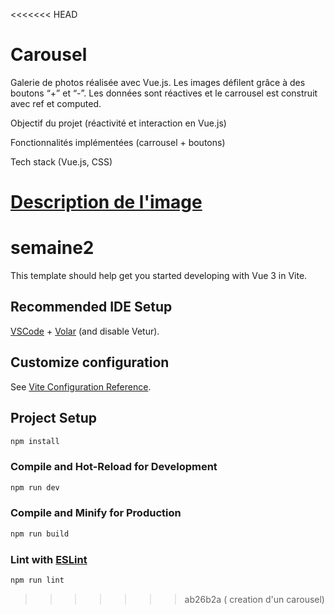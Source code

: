 <<<<<<< HEAD
# Carousel
Galerie de photos réalisée avec Vue.js. Les images défilent grâce à des boutons “+” et “-”. Les données sont réactives et le carrousel est construit avec ref et computed.

Objectif du projet (réactivité et interaction en Vue.js)

Fonctionnalités implémentées (carrousel + boutons)

Tech stack (Vue.js, CSS)

[Description de l'image](assets/screen.png)
=======
# semaine2

This template should help get you started developing with Vue 3 in Vite.

## Recommended IDE Setup

[VSCode](https://code.visualstudio.com/) + [Volar](https://marketplace.visualstudio.com/items?itemName=Vue.volar) (and disable Vetur).

## Customize configuration

See [Vite Configuration Reference](https://vite.dev/config/).

## Project Setup

```sh
npm install
```

### Compile and Hot-Reload for Development

```sh
npm run dev
```

### Compile and Minify for Production

```sh
npm run build
```

### Lint with [ESLint](https://eslint.org/)

```sh
npm run lint
```
>>>>>>> ab26b2a ( creation d'un carousel)
